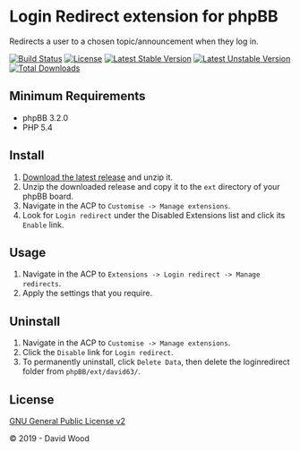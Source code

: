 # Login Redirect extension for phpBB

Redirects a user to a chosen topic/announcement when they log in.

[![Build Status](https://travis-ci.com/david63/loginredirect.svg?branch=master)](https://travis-ci.com/david63/loginredirect)
[![License](https://poser.pugx.org/david63/loginredirect/license)](https://packagist.org/packages/david63/loginredirect)
[![Latest Stable Version](https://poser.pugx.org/david63/loginredirect/v/stable)](https://packagist.org/packages/david63/loginredirect)
[![Latest Unstable Version](https://poser.pugx.org/david63/loginredirect/v/unstable)](https://packagist.org/packages/david63/loginredirect)
[![Total Downloads](https://poser.pugx.org/david63/loginredirect/downloads)](https://packagist.org/packages/david63/loginredirect)

## Minimum Requirements
* phpBB 3.2.0
* PHP 5.4

## Install
1. [Download the latest release](https://github.com/david63/loginredirect/archive/3.2.zip) and unzip it.
2. Unzip the downloaded release and copy it to the `ext` directory of your phpBB board.
3. Navigate in the ACP to `Customise -> Manage extensions`.
4. Look for `Login redirect` under the Disabled Extensions list and click its `Enable` link.

## Usage
1. Navigate in the ACP to `Extensions -> Login redirect -> Manage redirects`.
2. Apply the settings that you require.

## Uninstall
1. Navigate in the ACP to `Customise -> Manage extensions`.
2. Click the `Disable` link for `Login redirect`.
3. To permanently uninstall, click `Delete Data`, then delete the loginredirect folder from `phpBB/ext/david63/`.

## License
[GNU General Public License v2](http://opensource.org/licenses/GPL-2.0)

© 2019 - David Wood